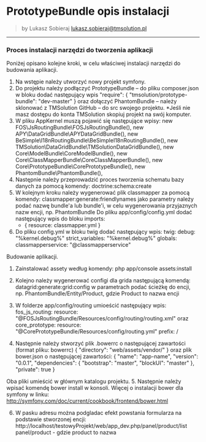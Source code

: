# PrototypeBundle opis instalacji

>by Lukasz Sobieraj <lukasz.sobieraj@tmsolution.pl>

---

### Proces instalacji narzędzi do tworzenia aplikacji

Poniżej opisano kolejne kroki, w celu właściwej instalacji narzędzi do budowania aplikacji.
1. Na wstępie należy utworzyć nowy projekt symfony.
2. Do projektu należy podłączyć PrototypeBundle – do pliku composer.json w bloku dodać następujący wpis
"require": {
        "tmsolution/prototype-bundle": "dev-master"
}
oraz dołączyć PhantomBundle – należy sklonować z TMSolution GitHub – do src swojego projektu.
*Jeśli nie masz dostępu do konta TMSolution skopiuj projekt na swój komputer.
3. W pliku AppKernel muszą pojawić się następujące wpisy:
            new FOS\JsRoutingBundle\FOSJsRoutingBundle(),
            new APY\DataGridBundle\APYDataGridBundle(),
            new BeSimple\I18nRoutingBundle\BeSimpleI18nRoutingBundle(),
            new TMSolution\DataGridBundle\TMSolutionDataGridBundle(),
            new Core\ModelBundle\CoreModelBundle(),
            new Core\ClassMapperBundle\CoreClassMapperBundle(),
            new Core\PrototypeBundle\CorePrototypeBundle(),
            new PhantomBundle\PhantomBundle(),
4. Następnie należy przeprowadzić proces tworzenia schematu bazy danych za pomocą komendy:
doctrine:schema:create
5. W kolejnym kroku należy wygenerować plik classmapper za pomocą komendy:
classmapper:generate:friendlynames 
jako parametry należy podać nazwę bundle'a lub bundle'i, w celu wygenerowania przyjaznych nazw encji, np. PhantomBundle
Do pliku app/config/config.yml dodać następujący wpis do bloku imports:
    - { resource: classmapper.yml }
6. Do pliku config.yml w bloku twig dodać następujący wpis:
twig:
    debug:            "%kernel.debug%"
    strict_variables: "%kernel.debug%"
    globals:
        classmapperservice: "@classmapperservice"


Budowanie aplikacji.

1. Zainstalować assety według komendy: php app/console assets:install
2. Kolejno należy wygenerować configi dla grida następującą komendą:
datagrid:generate:grid:config
w parametrach podać ścieżkę do encji, np. PhantomBundle/Entity/Product, gdzie Product to nazwa encji
3. W folderze app/config/routing umioeścić następujący wpis:
fos_js_routing:
    resource: "@FOSJsRoutingBundle/Resources/config/routing/routing.xml" 
oraz
core_prototype:
    resource: "@CorePrototypeBundle/Resources/config/routing.yml"
    prefix:   /

4.  Następnie należy stworzyć plik .bowerrc o następującej zawartości (format pliku: bowerrc)
{
    "directory": "web/assets/vendor/"
}
oraz plik bower.json o następującej zawartości:
{
  "name": "app-name",
  "version": "0.0.1",
  "dependencies": {
  "bootstrap": "master",
  "blockUI": "master"
      },
  "private": true
}

Oba pliki umieścić w głównym katalogu projektu.
5. Następnie należy wpisać komendę bower install w konsoli. Więcej o instalacji bower dla symfony w linku: http://symfony.com/doc/current/cookbook/frontend/bower.html

6. W  pasku adresu można podgladac efekt powstania formularza na podstawie stworzonej encji:
http://localhost/testowyProjekt/web/app_dev.php/panel/product/list
panel/product - gdzie product to nazwa 

